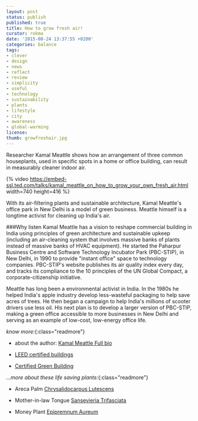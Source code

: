```yaml
---
layout: post
status: publish
published: true
title: How to grow fresh air!
curator: rokma
date: '2015-08-24 13:37:55 +0200'
categories: balance
tags:
- clever
- design
- news
- reflect
- review
- simplicity
- useful
- technology
- sustainability
- plants
- lifestyle
- city
- awareness
- global-warming
license:
thumb: growfreshair.jpg
---
```


Researcher Kamal Meattle shows how an arrangement of three common houseplants, used in specific spots in a home or office building, can result in measurably cleaner indoor air.

{% video https://embed-ssl.ted.com/talks/kamal_meattle_on_how_to_grow_your_own_fresh_air.html width=740 height=416 %}

With its air-filtering plants and sustainable architecture, Kamal Meattle's office park in New Delhi is a model of green business. Meattle himself is a longtime activist for cleaning up India's air.

###Why listen
Kamal Meattle has a vision to reshape commercial building in India using principles of green architecture and sustainable upkeep (including an air-cleaning system that involves massive banks of plants instead of massive banks of HVAC equipment). He started the Paharpur Business Centre and Software Technology Incubator Park (PBC-STIP), in New Delhi, in 1990 to provide "instant office" space to technology companies. PBC-STIP's website publishes its air quality index every day, and tracks its compliance to the 10 principles of the UN Global Compact, a corporate-citizenship initiative.

Meattle has long been a environmental activist in India. In the 1980s he helped India's apple industry develop less-wasteful packaging to help save acres of trees. He then began a campaign to help India's millions of scooter drivers use less oil. His next plan is to develop a larger version of PBC-STIP, making a green office accessible to more businesses in New Delhi and serving as an example of low-cost, low-energy office life.


_know more:_{:class="readmore"}

- about the author: [Kamal Meattle Full bio](http://www.ted.com/speakers/kamal_meattle)

- [LEED certified buildings](http://www.usgbc.org/leed)

- [Certified Green Building](http://greenspaces.in/greenbuilding.php)


_...more about these life saving plants:_{:class="readmore"}

- Areca Palm [Chrysalidocarpus Lutescens](https://en.wikipedia.org/wiki/Dypsis_lutescens)

- Mother-in-law Tongue [Sansevieria Trifasciata](https://en.wikipedia.org/wiki/Sansevieria_trifasciata)

- Money Plant [Epipremnum Aureum](https://en.wikipedia.org/wiki/Epipremnum_aureum)
